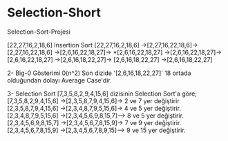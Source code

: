 # Selection-Short

Selection-Sort-Projesi

[22,27,16,2,18,6] Insertion Sort [22,27,16,2,18,6] ->[2,27,16,22,18,6]-> [2,27,16,22,18,6] ->[2,6,16,22,18,27]-> *[2,6,16,22,18,27] ->[2,6,16,22,18,27]-> [2,6,16,22,18,27] ->[2,6,16,18,22,27]-> [2,6,16,18,22,27] ->[2,6,16,18,22,27]

2- Big-0 Gösterimi 0(n^2) Son dizide '[2,6,16,18,22,27]' 18 ortada olduğundan dolayı Average Case'dir.

3- Selection Sort [7,3,5,8,2,9,4,15,6] dizisinin Selection Sort'a göre; [7,3,5,8,2,9,4,15,6] ->[2,3,5,8,7,9,4,15,6]-> 2 ve 7 yer değiştirir [2,3,5,8,7,9,4,15,6] ->[2,3,4,8,7,9,5,15,6]-> 4 ve 5 yer değiştirir. [2,3,4,8,7,9,5,15,6] ->[2,3,4,5,6,9,8,15,7]--> 8 ve 5 yer değiştirir. [2,3,4,5,6,9,8,15,7] ->[2,3,4,5,6,7,8,15,9]-> 7 ve 9 yer değiştirir. [2,3,4,5,6,7,8,15,9] ->[2,3,4,5,6,7,8,9,15]--> 9 ve 15 yer değiştirir.

